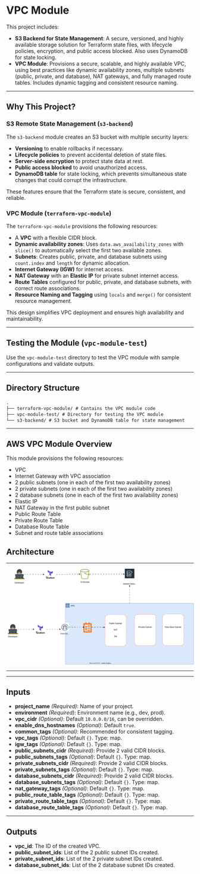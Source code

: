 # VPC Module

This project includes:  
- **S3 Backend for State Management**: A secure, versioned, and highly available storage solution for Terraform state files, with lifecycle policies, encryption, and public access blocked. Also uses DynamoDB for state locking.  
- **VPC Module**: Provisions a secure, scalable, and highly available VPC, using best practices like dynamic availability zones, multiple subnets (public, private, and database), NAT gateways, and fully managed route tables. Includes dynamic tagging and consistent resource naming.  

---

## Why This Project?

### S3 Remote State Management (`s3-backend`)
The `s3-backend` module creates an S3 bucket with multiple security layers:  
- **Versioning** to enable rollbacks if necessary.  
- **Lifecycle policies** to prevent accidental deletion of state files.  
- **Server-side encryption** to protect state data at rest.  
- **Public access blocked** to avoid unauthorized access.  
- **DynamoDB table** for state locking, which prevents simultaneous state changes that could corrupt the infrastructure.  

These features ensure that the Terraform state is secure, consistent, and reliable.  

### VPC Module (`terraform-vpc-module`)
The `terraform-vpc-module` provisions the following resources:  
- A **VPC** with a flexible CIDR block.  
- **Dynamic availability zones**: Uses `data.aws_availability_zones` with `slice()` to automatically select the first two available zones.  
- **Subnets**: Creates public, private, and database subnets using `count.index` and `length` for dynamic allocation.  
- **Internet Gateway (IGW)** for internet access.  
- **NAT Gateway** with an **Elastic IP** for private subnet internet access.  
- **Route Tables** configured for public, private, and database subnets, with correct route associations.  
- **Resource Naming and Tagging** using `locals` and `merge()` for consistent resource management.  

This design simplifies VPC deployment and ensures high availability and maintainability.  

---

## Testing the Module (`vpc-module-test`)
Use the `vpc-module-test` directory to test the VPC module with sample configurations and validate outputs.  

---

## Directory Structure

```
.
├── terraform-vpc-module/ # Contains the VPC module code
├── vpc-module-test/ # Directory for testing the VPC module
└── s3-backend/ # S3 bucket and DynamoDB table for state management
```


---

## AWS VPC Module Overview

This module provisions the following resources:  
- VPC  
- Internet Gateway with VPC association  
- 2 public subnets (one in each of the first two availability zones)  
- 2 private subnets (one in each of the first two availability zones)  
- 2 database subnets (one in each of the first two availability zones)  
- Elastic IP  
- NAT Gateway in the first public subnet  
- Public Route Table  
- Private Route Table  
- Database Route Table  
- Subnet and route table associations  


## Architecture
---
![Architecture](/module.svg)

---

---

## Inputs

- **project_name** *(Required)*: Name of your project.  
- **environment** *(Required)*: Environment name (e.g., dev, prod).  
- **vpc_cidr** *(Optional)*: Default `10.0.0.0/16`, can be overridden.  
- **enable_dns_hostnames** *(Optional)*: Default `true`.  
- **common_tags** *(Optional)*: Recommended for consistent tagging.  
- **vpc_tags** *(Optional)*: Default `{}`. Type: map.  
- **igw_tags** *(Optional)*: Default `{}`. Type: map.  
- **public_subnets_cidr** *(Required)*: Provide 2 valid CIDR blocks.  
- **public_subnets_tags** *(Optional)*: Default `{}`. Type: map.  
- **private_subnets_cidr** *(Required)*: Provide 2 valid CIDR blocks.  
- **private_subnets_tags** *(Optional)*: Default `{}`. Type: map.  
- **database_subnets_cidr** *(Required)*: Provide 2 valid CIDR blocks.  
- **database_subnets_tags** *(Optional)*: Default `{}`. Type: map.  
- **nat_gateway_tags** *(Optional)*: Default `{}`. Type: map.  
- **public_route_table_tags** *(Optional)*: Default `{}`. Type: map.  
- **private_route_table_tags** *(Optional)*: Default `{}`. Type: map.  
- **database_route_table_tags** *(Optional)*: Default `{}`. Type: map.  

---

## Outputs

- **vpc_id**: The ID of the created VPC.  
- **public_subnet_ids**: List of the 2 public subnet IDs created.  
- **private_subnet_ids**: List of the 2 private subnet IDs created.  
- **database_subnet_ids**: List of the 2 database subnet IDs created.  
